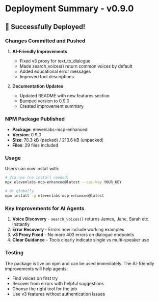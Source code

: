 # Deployment Summary - v0.9.0

## 🚀 Successfully Deployed!

### Changes Committed and Pushed
1. **AI-Friendly Improvements**
   - Fixed v3 proxy for text_to_dialogue
   - Made search_voices() return common voices by default
   - Added educational error messages
   - Improved tool descriptions

2. **Documentation Updates**
   - Updated README with new features section
   - Bumped version to 0.9.0
   - Created improvement summary

### NPM Package Published
- **Package**: elevenlabs-mcp-enhanced
- **Version**: 0.9.0
- **Size**: 78.3 kB (packed) / 213.6 kB (unpacked)
- **Files**: 29 files included

### Usage
Users can now install with:
```bash
# Via npx (no install needed)
npx elevenlabs-mcp-enhanced@latest --api-key YOUR_KEY

# Or globally
npm install -g elevenlabs-mcp-enhanced@latest
```

### Key Improvements for AI Agents
1. **Voice Discovery** - `search_voices()` returns James, Jane, Sarah etc. instantly
2. **Error Recovery** - Errors now include working examples
3. **v3 Proxy Fixed** - No more 403 errors on dialogue endpoints
4. **Clear Guidance** - Tools clearly indicate single vs multi-speaker use

### Testing
The package is live on npm and can be used immediately. The AI-friendly improvements will help agents:
- Find voices on first try
- Recover from errors with helpful suggestions
- Choose the right tool for the job
- Use v3 features without authentication issues